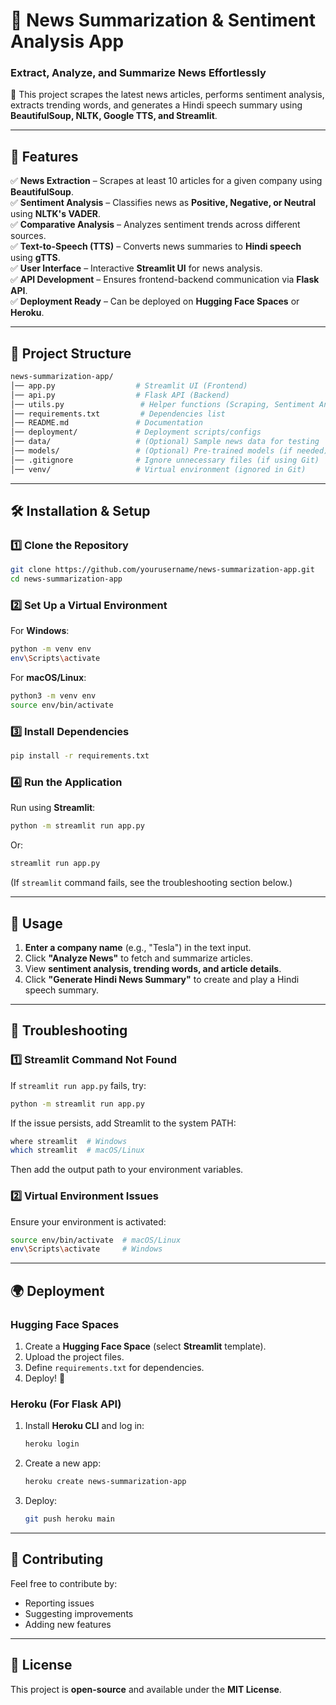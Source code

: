 # 📰 News Summarization & Sentiment Analysis App  
### **Extract, Analyze, and Summarize News Effortlessly**  

🚀 This project scrapes the latest news articles, performs sentiment analysis, extracts trending words, and generates a Hindi speech summary using **BeautifulSoup, NLTK, Google TTS, and Streamlit**.  

---

## 📌 **Features**
✅ **News Extraction** – Scrapes at least 10 articles for a given company using **BeautifulSoup**.  
✅ **Sentiment Analysis** – Classifies news as **Positive, Negative, or Neutral** using **NLTK's VADER**.  
✅ **Comparative Analysis** – Analyzes sentiment trends across different sources.  
✅ **Text-to-Speech (TTS)** – Converts news summaries to **Hindi speech** using **gTTS**.  
✅ **User Interface** – Interactive **Streamlit UI** for news analysis.  
✅ **API Development** – Ensures frontend-backend communication via **Flask API**.  
✅ **Deployment Ready** – Can be deployed on **Hugging Face Spaces** or **Heroku**.  

---

## 📂 **Project Structure**
```bash
news-summarization-app/
│── app.py                  # Streamlit UI (Frontend)
│── api.py                  # Flask API (Backend)
│── utils.py                 # Helper functions (Scraping, Sentiment Analysis, TTS)
│── requirements.txt         # Dependencies list
│── README.md               # Documentation
│── deployment/             # Deployment scripts/configs
│── data/                   # (Optional) Sample news data for testing
│── models/                 # (Optional) Pre-trained models (if needed)
│── .gitignore              # Ignore unnecessary files (if using Git)
│── venv/                   # Virtual environment (ignored in Git)
```

---

## 🛠 **Installation & Setup**
### **1️⃣ Clone the Repository**
```sh
git clone https://github.com/yourusername/news-summarization-app.git
cd news-summarization-app
```

### **2️⃣ Set Up a Virtual Environment**
For **Windows**:
```sh
python -m venv env
env\Scripts\activate
```
For **macOS/Linux**:
```sh
python3 -m venv env
source env/bin/activate
```

### **3️⃣ Install Dependencies**
```sh
pip install -r requirements.txt
```

### **4️⃣ Run the Application**
Run using **Streamlit**:
```sh
python -m streamlit run app.py
```
Or:
```sh
streamlit run app.py
```
(If `streamlit` command fails, see the troubleshooting section below.)

---

## 🚀 **Usage**
1. **Enter a company name** (e.g., "Tesla") in the text input.  
2. Click **"Analyze News"** to fetch and summarize articles.  
3. View **sentiment analysis, trending words, and article details**.  
4. Click **"Generate Hindi News Summary"** to create and play a Hindi speech summary.  

---

## 🔧 **Troubleshooting**
### **1️⃣ Streamlit Command Not Found**
If `streamlit run app.py` fails, try:
```sh
python -m streamlit run app.py
```
If the issue persists, add Streamlit to the system PATH:
```sh
where streamlit  # Windows
which streamlit  # macOS/Linux
```
Then add the output path to your environment variables.

### **2️⃣ Virtual Environment Issues**
Ensure your environment is activated:
```sh
source env/bin/activate  # macOS/Linux
env\Scripts\activate     # Windows
```

---

## 🌍 **Deployment**
### **Hugging Face Spaces**
1. Create a **Hugging Face Space** (select **Streamlit** template).  
2. Upload the project files.  
3. Define `requirements.txt` for dependencies.  
4. Deploy! 🚀  

### **Heroku (For Flask API)**
1. Install **Heroku CLI** and log in:
   ```sh
   heroku login
   ```
2. Create a new app:
   ```sh
   heroku create news-summarization-app
   ```
3. Deploy:
   ```sh
   git push heroku main
   ```

---

## 🤝 **Contributing**
Feel free to contribute by:
- Reporting issues
- Suggesting improvements
- Adding new features  

---

## 📜 **License**
This project is **open-source** and available under the **MIT License**.  

